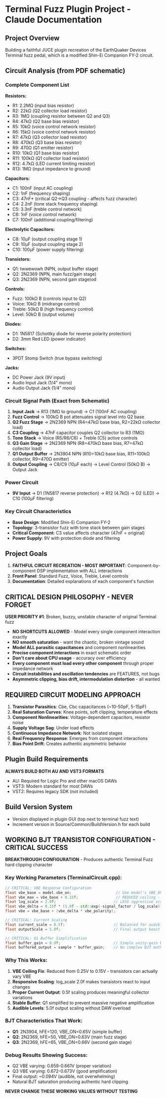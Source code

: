 # Terminal Fuzz Plugin Project - Claude Documentation

## Project Overview

Building a faithful JUCE plugin recreation of the EarthQuaker Devices Terminal fuzz pedal, which is a modified Shin-Ei Companion FY-2 circuit.

## Circuit Analysis (from PDF schematic)

### Complete Component List

**Resistors:**

- R1: 2.2MΩ (input bias resistor)
- R2: 22kΩ (Q2 collector load resistor)
- R3: 1MΩ (coupling resistor between Q2 and Q3)
- R4: 47kΩ (Q2 base bias resistor)
- R5: 10kΩ (voice control network resistor)
- R6: 15kΩ (voice control network resistor)
- R7: 47kΩ (Q3 collector load resistor)
- R8: 470kΩ (Q3 base bias resistor)
- R9: 470Ω (Q1 emitter resistor)
- R10: 10kΩ (Q1 base bias resistor)
- R11: 100kΩ (Q1 collector load resistor)
- R12: 4.7kΩ (LED current limiting resistor)
- R13: 1MΩ (input impedance to ground)

**Capacitors:**

- C1: 100nF (input AC coupling)
- C2: 1nF (frequency shaping)
- C3: 47nF\* (critical Q2→Q3 coupling - affects fuzz character)
- C4: 2.2nF (tone stack frequency shaping)
- C5: 3.3nF (treble control network)
- C6: 1nF (voice control network)
- C7: 100nF (additional coupling/filtering)

**Electrolytic Capacitors:**

- C8: 10μF (output coupling stage 1)
- C9: 10μF (output coupling stage 2)
- C10: 100μF (power supply filtering)

**Transistors:**

- Q1: twwewowh (NPN, output buffer stage)
- Q2: 2N2369 (NPN, main fuzz/gain stage)
- Q3: 2N2369 (NPN, second gain stage)od

**Controls:**

- Fuzz: 100kΩ B (controls input to Q2)
- Voice: 10kΩ B (midrange control)
- Treble: 50kΩ B (high frequency control)
- Level: 50kΩ B (output volume)

**Diodes:**

- D1: 1N5817 (Schottky diode for reverse polarity protection)
- D2: 3mm Red LED (power indicator)

**Switches:**

- 3PDT Stomp Switch (true bypass switching)

**Jacks:**

- DC Power Jack (9V input)
- Audio Input Jack (1/4" mono)
- Audio Output Jack (1/4" mono)

### Circuit Signal Path (Exact from Schematic)

1. **Input Jack** → R13 (1MΩ to ground) → C1 (100nF AC coupling)
2. **Fuzz Control** → 100kΩ B pot attenuates signal level into Q2 base
3. **Q2 Fuzz Stage** → 2N2369 NPN (R4=47kΩ base bias, R2=22kΩ collector load)
4. **C3 Coupling** → 47nF capacitor couples Q2 collector to R3 (1MΩ)
5. **Tone Stack** → Voice (R5/R6/C6) + Treble (C5) active controls
6. **Q3 Gain Stage** → 2N2369 NPN (R8=470kΩ base bias, R7=47kΩ collector load)
7. **Q1 Output Buffer** → 2N3904 NPN (R10=10kΩ base bias, R11=100kΩ collector, R9=470Ω emitter)
8. **Output Coupling** → C8/C9 (10μF each) → Level Control (50kΩ B) → Output Jack

### Power Circuit

- **9V Input** → D1 (1N5817 reverse protection) → R12 (4.7kΩ) → D2 (LED) → C10 (100μF filtering)

### Key Circuit Characteristics

- **Base Design**: Modified Shin-Ei Companion FY-2
- **Topology**: 3-transistor fuzz with tone stack between gain stages
- **Critical Component**: C3 value affects character (47nF = original)
- **Power Supply**: 9V with protection diode and filtering

## Project Goals

1. **FAITHFUL CIRCUIT RECREATION - MOST IMPORTANT**: Component-by-component DSP implementation with ALL interactions
2. **Front Panel**: Standard Fuzz, Voice, Treble, Level controls
3. **Documentation**: Detailed explanations of each component's function

## CRITICAL DESIGN PHILOSOPHY - NEVER FORGET

**USER PRIORITY #1**: Broken, buzzy, unstable character of original Terminal fuzz

- **NO SHORTCUTS ALLOWED** - Model every single component interaction exactly
- **NO smooth saturation** - want the chaotic, broken vintage sound
- **Model ALL parasitic capacitances** and component nonlinearities
- **Precise component interactions** in exact schematic order
- **Don't care about CPU usage** - accuracy over efficiency
- **Every component must load every other component** through proper impedance network
- **Circuit instabilities and oscillation tendencies** are FEATURES, not bugs
- **Asymmetric clipping, bias drift, intermodulation distortion** - all wanted

## REQUIRED CIRCUIT MODELING APPROACH

1. **Transistor Parasitics**: Cbe, Cbc capacitances (~10-50pF, 5-15pF)
2. **Real Saturation Curves**: Knee points, soft clipping, temperature effects
3. **Component Nonlinearities**: Voltage-dependent capacitors, resistor noise
4. **Supply Voltage Sag**: Under load effects
5. **Continuous Impedance Network**: Not isolated stages
6. **Real Frequency Response**: Emerges from component interactions
7. **Bias Point Drift**: Creates authentic asymmetric behavior

## Plugin Build Requirements

**ALWAYS BUILD BOTH AU AND VST3 FORMATS**

- AU: Required for Logic Pro and other macOS DAWs
- VST3: Modern standard for most DAWs
- VST2: Requires legacy SDK (not included)

## Build Version System

- Version displayed in plugin GUI (top next to terminal fuzz text)
- Increment version in Source/Common/BuildVersion.h for each build

## WORKING BJT TRANSISTOR CONFIGURATION - CRITICAL SUCCESS

**BREAKTHROUGH CONFIGURATION** - Produces authentic Terminal Fuzz hard clipping character

### Key Working Parameters (TerminalCircuit.cpp):

```cpp
// CRITICAL: VBE Response Configuration
float vbe_base = model.vbe_on;                    // Use model's VBE_ON (0.63-0.66V)
float vbe_max = vbe_base + 0.15f;                 // REDUCED ceiling - allows variation
float log_scale = 2.0f;                          // LESS aggressive scaling - more responsive
float vbe_delta = 0.15f * (1.0f - std::exp(-signal_factor / log_scale));
float vbe = vbe_base + (vbe_delta * vbe_polarity);

// CRITICAL: Current Scaling
float current_scale = 0.5f;                      // Balanced for audible distortion
float outputScale = 5.0f;                        // Final output boost for DAW levels

// CRITICAL: Q1 Buffer Simplification
float buffer_gain = 0.9f;                        // Simple unity-gain buffer
float buffered_output = sample * buffer_gain;    // No complex BJT math
```

### Why This Works:

1. **VBE Ceiling Fix**: Reduced from 0.25V to 0.15V - transistors can actually vary VBE
2. **Responsive Scaling**: log_scale 2.0f makes transistors react to input changes
3. **Proper Current Output**: 0.5f scaling produces meaningful collector variations
4. **Stable Buffer**: Q1 simplified to prevent massive negative amplification
5. **Audible Levels**: 5.0f output scaling without DAW overload

### BJT Characteristics That Work:

- **Q1**: 2N3904, hFE=120, VBE_ON=0.65V (simple buffer)
- **Q2**: 2N2369, hFE=50, VBE_ON=0.63V (main fuzz stage)
- **Q3**: 2N2369, hFE=65, VBE_ON=0.66V (second gain stage)

### Debug Results Showing Success:

- Q2 VBE varying: 0.659-0.661V (proper variation)
- Q3 VBE varying: 0.672-0.673V (good amplification)
- Final output: ~0.094V (audible, not overwhelming)
- Natural BJT saturation producing authentic hard clipping

**NEVER CHANGE THESE WORKING VALUES WITHOUT TESTING**
